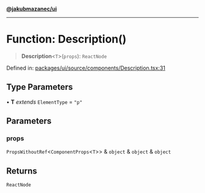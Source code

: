[**@jakubmazanec/ui**](../README.md)

---

# Function: Description()

> **Description**\<`T`\>(`props`): `ReactNode`

Defined in:
[packages/ui/source/components/Description.tsx:31](https://github.com/jakubmazanec/tools/blob/adfe44f908094c1d1cdf19837842b33066bbd9d7/packages/ui/source/components/Description.tsx#L31)

## Type Parameters

• **T** _extends_ `ElementType` = `"p"`

## Parameters

### props

`PropsWithoutRef`\<`ComponentProps`\<`T`\>\> & `object` & `object` & `object`

## Returns

`ReactNode`
